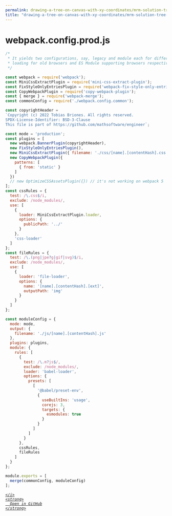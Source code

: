 ```yaml
---
permalink: drawing-a-tree-on-canvas-with-xy-coordinates/mrm-solution-tree---ep/webpack/webpack.config.prod.js.html
title: "drawing-a-tree-on-canvas-with-xy-coordinates/mrm-solution-tree---ep/webpack/webpack.config.prod.js"
---
```


# webpack.config.prod.js
```javascript
/*
 * It yields two configurations, say, legacy and module each for differential
 * loading for old browsers and ES Module supporting browsers respectively.
 */

const webpack = require('webpack');
const MiniCssExtractPlugin = require('mini-css-extract-plugin');
const FixStyleOnlyEntriesPlugin = require('webpack-fix-style-only-entries');
const CopyWebpackPlugin = require('copy-webpack-plugin');
const { merge } = require('webpack-merge');
const commonConfig = require('./webpack.config.common');

const copyrightHeader =
`Copyright (c) 2022 Tobias Briones. All rights reserved.
SPDX-License-Identifier: BSD-3-Clause
This file is part of https://github.com/mathsoftware/engineer`;

const mode = 'production';
const plugins = [
  new webpack.BannerPlugin(copyrightHeader),
  new FixStyleOnlyEntriesPlugin(),
  new MiniCssExtractPlugin({ filename: './css/[name].[contentHash].css' }),
  new CopyWebpackPlugin({
    patterns: [
      { from: 'static' }
    ]
  })
  // new OptimizeCSSAssetsPlugin({}) // it's not working on webpack 5
];
const cssRules = {
  test: /\.css$/i,
  exclude: /node_modules/,
  use: [
    {
      loader: MiniCssExtractPlugin.loader,
      options: {
        publicPath: '../'
      }
    },
    'css-loader'
  ]
};
const fileRules = {
  test: /\.(png|jpe?g|gif|svg)$/i,
  exclude: /node_modules/,
  use: [
    {
      loader: 'file-loader',
      options: {
        name: '[name].[contentHash].[ext]',
        outputPath: 'img'
      }
    }
  ]
};

const moduleConfig = {
  mode: mode,
  output: {
    filename: './js/[name].[contentHash].js'
  },
  plugins: plugins,
  module: {
    rules: [
      {
        test: /\.m?js$/,
        exclude: /node_modules/,
        loader: 'babel-loader',
        options: {
          presets: [
            [
              '@babel/preset-env',
              {
                useBuiltIns: 'usage',
                corejs: 3,
                targets: {
                  esmodules: true
                }
              }
            ]
          ]
        }
      },
      cssRules,
      fileRules
    ]
  }
};

module.exports = [
  merge(commonConfig, moduleConfig)
];

```
<div class="social open-gh-btn my-4">
  <a class="btn btn-github" href="https://github.com/tobiasbriones/blog/tree/main/mathswe/representation/repsymo/2dp/mrm/feat/drawing-a-tree-on-canvas-with-xy-coordinates/mrm-solution-tree---ep/webpack/webpack.config.prod.js" target="_blank">
    <i class="fab fa-github">
      
    </i>
    <strong>
      Open in GitHub
    </strong>
  </a>
</div>